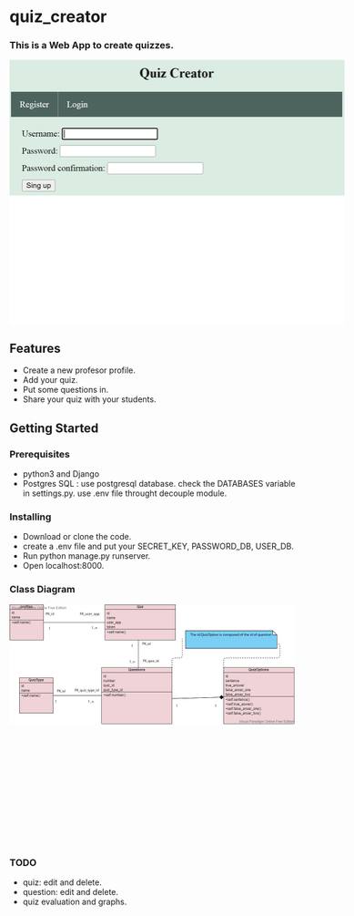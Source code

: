 # quiz_creator
### This is a Web App to create quizzes.

<div style="width: 589px; height: 464px;">
<img src="https://github.com/josebuenogar1/quiz_creator/blob/main/project/images4readme/animation.gif" width="100%" height="100%"/> <br/><br/>
</div>

## Features
- Create a new profesor profile.
- Add your quiz.
- Put some questions in.
- Share your quiz with your students.


## Getting Started

### Prerequisites
- python3 and Django
- Postgres SQL : use postgresql database. 
   check the DATABASES variable in settings.py.
   use .env file throught decouple module. 

### Installing
- Download or clone the code.
- create a .env file and put your SECRET_KEY, PASSWORD_DB, USER_DB.
- Run python manage.py runserver.
- Open localhost:8000.

### Class Diagram

<div style="width: 1006px; height: 420px;">
<img src="https://github.com/josebuenogar1/quiz_creator/blob/main/project/images4readme/ClassDiagram.png" width="50%" height="50%"/> <br/><br/>
</div>

### TODO
- quiz: edit and delete.
- question: edit and delete.
- quiz evaluation and graphs.